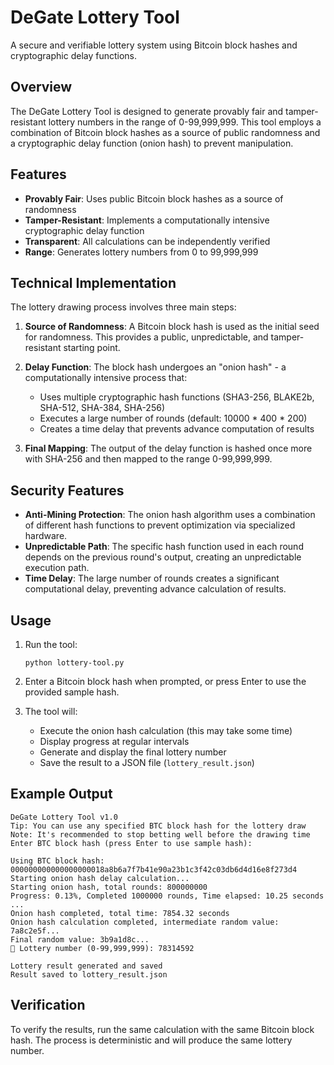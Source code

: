 # DeGate Lottery Tool

A secure and verifiable lottery system using Bitcoin block hashes and cryptographic delay functions.

## Overview

The DeGate Lottery Tool is designed to generate provably fair and tamper-resistant lottery numbers in the range of 0-99,999,999. This tool employs a combination of Bitcoin block hashes as a source of public randomness and a cryptographic delay function (onion hash) to prevent manipulation.

## Features

- **Provably Fair**: Uses public Bitcoin block hashes as a source of randomness
- **Tamper-Resistant**: Implements a computationally intensive cryptographic delay function
- **Transparent**: All calculations can be independently verified
- **Range**: Generates lottery numbers from 0 to 99,999,999

## Technical Implementation

The lottery drawing process involves three main steps:

1. **Source of Randomness**: A Bitcoin block hash is used as the initial seed for randomness. This provides a public, unpredictable, and tamper-resistant starting point.

2. **Delay Function**: The block hash undergoes an "onion hash" - a computationally intensive process that:
   - Uses multiple cryptographic hash functions (SHA3-256, BLAKE2b, SHA-512, SHA-384, SHA-256)
   - Executes a large number of rounds (default: 10000 * 400 * 200)
   - Creates a time delay that prevents advance computation of results

3. **Final Mapping**: The output of the delay function is hashed once more with SHA-256 and then mapped to the range 0-99,999,999.

## Security Features

- **Anti-Mining Protection**: The onion hash algorithm uses a combination of different hash functions to prevent optimization via specialized hardware.
- **Unpredictable Path**: The specific hash function used in each round depends on the previous round's output, creating an unpredictable execution path.
- **Time Delay**: The large number of rounds creates a significant computational delay, preventing advance calculation of results.

## Usage

1. Run the tool:
   ```
   python lottery-tool.py
   ```

2. Enter a Bitcoin block hash when prompted, or press Enter to use the provided sample hash.

3. The tool will:
   - Execute the onion hash calculation (this may take some time)
   - Display progress at regular intervals
   - Generate and display the final lottery number
   - Save the result to a JSON file (`lottery_result.json`)



## Example Output

```
DeGate Lottery Tool v1.0
Tip: You can use any specified BTC block hash for the lottery draw
Note: It's recommended to stop betting well before the drawing time
Enter BTC block hash (press Enter to use sample hash): 

Using BTC block hash: 000000000000000000018a8b6a7f7b41e90a23b1c3f42c03db6d4d16e8f273d4
Starting onion hash delay calculation...
Starting onion hash, total rounds: 800000000
Progress: 0.13%, Completed 1000000 rounds, Time elapsed: 10.25 seconds
...
Onion hash completed, total time: 7854.32 seconds
Onion hash calculation completed, intermediate random value: 7a8c2e5f...
Final random value: 3b9a1d8c...
🎯 Lottery number (0-99,999,999): 78314592

Lottery result generated and saved
Result saved to lottery_result.json
```

## Verification

To verify the results, run the same calculation with the same Bitcoin block hash. The process is deterministic and will produce the same lottery number. 